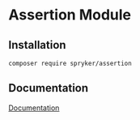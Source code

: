 # Assertion Module

## Installation

```
composer require spryker/assertion
```

## Documentation

[Documentation](https://spryker.github.io)
